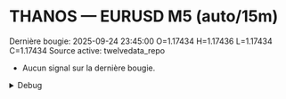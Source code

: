 # THANOS — EURUSD M5 (auto/15m)
Dernière bougie: 2025-09-24 23:45:00  O=1.17434  H=1.17436  L=1.17434  C=1.17434
Source active: twelvedata_repo

- Aucun signal sur la dernière bougie.

<details><summary>Debug</summary>

- TD_API_KEY manquant.

</details>